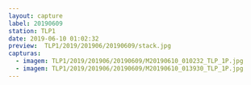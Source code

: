 ```yaml
---
layout: capture
label: 20190609
station: TLP1
date: 2019-06-10 01:02:32
preview:  TLP1/2019/201906/20190609/stack.jpg
capturas:
  - imagem: TLP1/2019/201906/20190609/M20190610_010232_TLP_1P.jpg
  - imagem: TLP1/2019/201906/20190609/M20190610_013930_TLP_1P.jpg
---
```

